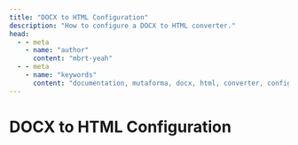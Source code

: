 ```yaml
---
title: "DOCX to HTML Configuration"
description: "How to configure a DOCX to HTML converter."
head:
  - - meta
    - name: "author"
      content: "mbrt-yeah"
  - - meta
    - name: "keywords"
      content: "documentation, mutaforma, docx, html, converter, configuration"
---
```


<script setup lang="ts">

</script>

# DOCX to HTML Configuration